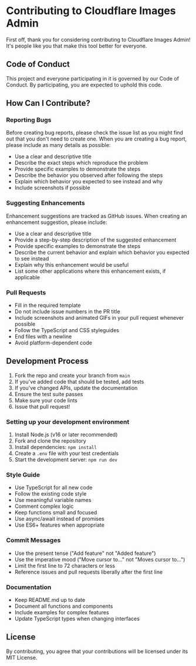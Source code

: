 # Contributing to Cloudflare Images Admin

First off, thank you for considering contributing to Cloudflare Images Admin! It's people like you that make this tool better for everyone.

## Code of Conduct

This project and everyone participating in it is governed by our Code of Conduct. By participating, you are expected to uphold this code.

## How Can I Contribute?

### Reporting Bugs

Before creating bug reports, please check the issue list as you might find out that you don't need to create one. When you are creating a bug report, please include as many details as possible:

* Use a clear and descriptive title
* Describe the exact steps which reproduce the problem
* Provide specific examples to demonstrate the steps
* Describe the behavior you observed after following the steps
* Explain which behavior you expected to see instead and why
* Include screenshots if possible

### Suggesting Enhancements

Enhancement suggestions are tracked as GitHub issues. When creating an enhancement suggestion, please include:

* Use a clear and descriptive title
* Provide a step-by-step description of the suggested enhancement
* Provide specific examples to demonstrate the steps
* Describe the current behavior and explain which behavior you expected to see instead
* Explain why this enhancement would be useful
* List some other applications where this enhancement exists, if applicable

### Pull Requests

* Fill in the required template
* Do not include issue numbers in the PR title
* Include screenshots and animated GIFs in your pull request whenever possible
* Follow the TypeScript and CSS styleguides
* End files with a newline
* Avoid platform-dependent code

## Development Process

1. Fork the repo and create your branch from `main`
2. If you've added code that should be tested, add tests
3. If you've changed APIs, update the documentation
4. Ensure the test suite passes
5. Make sure your code lints
6. Issue that pull request!

### Setting up your development environment

1. Install Node.js (v16 or later recommended)
2. Fork and clone the repository
3. Install dependencies: `npm install`
4. Create a `.env` file with your test credentials
5. Start the development server: `npm run dev`

### Style Guide

* Use TypeScript for all new code
* Follow the existing code style
* Use meaningful variable names
* Comment complex logic
* Keep functions small and focused
* Use async/await instead of promises
* Use ES6+ features when appropriate

### Commit Messages

* Use the present tense ("Add feature" not "Added feature")
* Use the imperative mood ("Move cursor to..." not "Moves cursor to...")
* Limit the first line to 72 characters or less
* Reference issues and pull requests liberally after the first line

### Documentation

* Keep README.md up to date
* Document all functions and components
* Include examples for complex features
* Update TypeScript types when changing interfaces

## License

By contributing, you agree that your contributions will be licensed under its MIT License. 